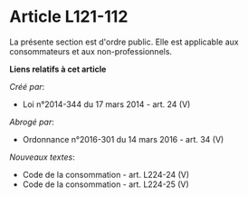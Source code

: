 # Article L121-112

La présente section est d'ordre public. Elle est applicable aux consommateurs et aux non-professionnels.

**Liens relatifs à cet article**

_Créé par_:

  - Loi n°2014-344 du 17 mars 2014 - art. 24 (V)

_Abrogé par_:

  - Ordonnance n°2016-301 du 14 mars 2016 - art. 34 (V)

_Nouveaux textes_:

  - Code de la consommation - art. L224-24 (V)
  - Code de la consommation - art. L224-25 (V)
